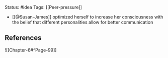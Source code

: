 Status: #idea
Tags: [[Peer-pressure]]

* [[@Susan-James]] optimized herself to increase her consciousness with the belief that different personalities allow for better communication

## References

![[Chapter-6#^Page-99]]